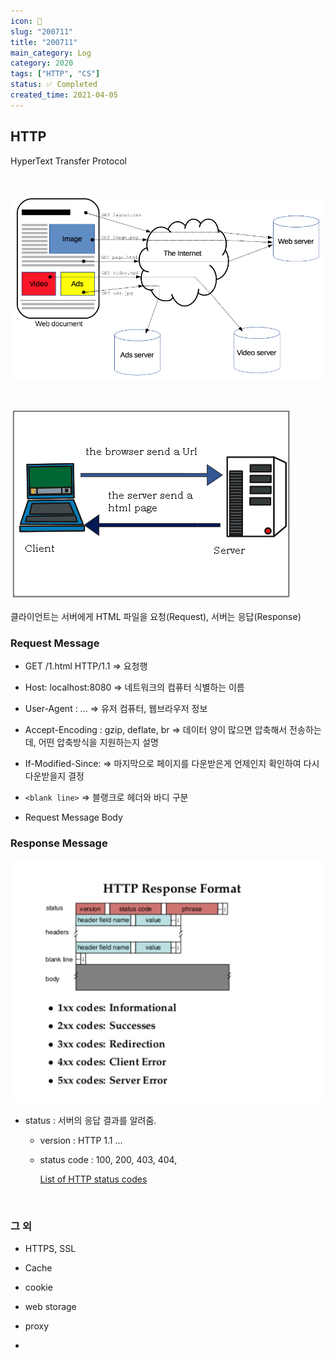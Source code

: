 ```yaml
---
icon: 📆
slug: "200711"
title: "200711"
main_category: Log
category: 2020
tags: ["HTTP", "CS"]
status: ✅ Completed
created_time: 2021-04-05
---
```


## HTTP

HyperText Transfer Protocol

<br />

![2021-04-05-200711-image-0](./images/2021-04-05-200711-image-0.png)

<br />

![2021-04-05-200711-image-1](./images/2021-04-05-200711-image-1.png)

클라이언트는 서버에게 HTML 파일을 요청(Request), 서버는 응답(Response)

### Request Message

- GET /1.html HTTP/1.1 => 요청행

- Host: localhost:8080 => 네트워크의 컴퓨터 식별하는 이름

- User-Agent : ... => 유저 컴퓨터, 웹브라우저 정보

- Accept-Encoding : gzip, deflate, br => 데이터 양이 많으면 압축해서 전송하는데, 어떤 압축방식을 지원하는지 설명

- If-Modified-Since: => 마지막으로 페이지를 다운받은게 언제인지 확인하여 다시 다운받을지 결정

- `<blank line>` => 블랭크로 헤더와 바디 구분

- Request Message Body

### Response Message

![2021-04-05-200711-image-2](./images/2021-04-05-200711-image-2.png)

- status : 서버의 응답 결과를 알려줌.

  - version : HTTP 1.1 ...

  - status code : 100, 200, 403, 404,

    [List of HTTP status codes](https://en.wikipedia.org/wiki/List_of_HTTP_status_codes)

<br />

### 그 외

- HTTPS, SSL

- Cache

- cookie

- web storage

- proxy

-
